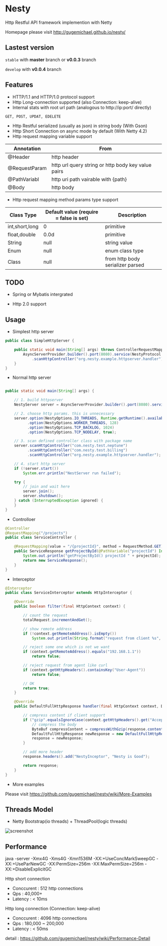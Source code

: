 # Nesty

Http Restful API framework implemention with Netty 

Homepage please visit http://gugemichael.github.io/nesty/


## Lastest version
`stable` with __master__ branch or __v0.0.3__ branch

`develop` with __v0.0.4__ branch

## Features

* HTTP/1.1 and HTTP/1.0 protocol support 
* Http Long-connection supported (also Connection: keep-alive)
* Internal stats with root url path (analogous to http://ip:port/ directly)

`GET, POST, UPDAT, EDELETE`

* Http Restful serialized (usually as json) in string body (With Gson)
* Http Short Connection on async mode by default (With Netty 4.2)
* Http request mapping variable support

Annotation | From 
--- | --- 
@Header | http header 
@RequestParam | http url query string or http body key value pairs 
@PathVariabl | http uri path vairable with {path} 
@Body | http body 

* Http request mapping method params type support

Class Type | Default value (require = false is set) | Description
--- | --- | --- 
int,short,long | 0 | primitive
float,double | 0.0d | primitive
String | null | string value
Enum | null | enum class type
Class | null | from http body serializer parsed

## TODO

* Spring or Mybatis intergrated

* Http 2.0 support

## Usage

* Simplest http server

```java
public class SimpleHttpServer {

	public static void main(String[] args) throws ControllerRequestMappingException {
		AsyncServerProvider.builder().port(8080).service(NestyProtocol.HTTP)
			.scanHttpController("org.nesty.example.httpserver.handler").start();
	}
}
```

* Normal http server

```java

public static void main(String[] args) {

	// 1. build httpserver
	NestyServer server = AsyncServerProvider.builder().port(8080).service(NestyProtocol.HTTP);

	// 2. choose http params. this is unnecessary
	server.option(NestyOptions.IO_THREADS, Runtime.getRuntime().availableProcessors())
		  .option(NestyOptions.WORKER_THREADS, 128)
		  .option(NestyOptions.TCP_BACKLOG, 1024)
		  .option(NestyOptions.TCP_NODELAY, true);

	// 3. scan defined controller class with package name
	server.scanHttpController("com.nesty.test.neptune")
		  .scanHttpController("com.nesty.test.billing")
		  .scanHttpController("org.nesty.example.httpserver.handler");

	// 4. start http server
	if (!server.start())
		System.err.println("NestServer run failed");

	try {
		// join and wait here
		server.join();
		server.shutdown();
	} catch (InterruptedException ignored) {
	}
}
```

* Controlloer

```java
@Controller
@RequestMapping("/projects")
public class ServiceController {

	@RequestMapping(value = "/{projectId}", method = RequestMethod.GET)
	public ServiceResponse getProjectById(@PathVariable("projectId") Integer projectId) {
		System.out.println("getProjectById() projectId " + projectId);
		return new ServiceResponse();
	}
}

```

* Interceptor

```java
@Interceptor
public class ServiceInterceptor extends HttpInterceptor {

	@Override
	public boolean filter(final HttpContext context) {

		// count the request
		totalRequest.incrementAndGet();

		// show remote address
		if (!context.getRemoteAddress().isEmpty())
			System.out.println(String.format("request from client %s", context.getRemoteAddress()));

		// reject some one which is not we want
		if (context.getRemoteAddress().equals("192.168.1.1"))
			return false;

		// reject request from agent like curl
		if (context.getHttpHeaders().containsKey("User-Agent"))
			return false;

		// OK
		return true;
	}   

	@Override
	public DefaultFullHttpResponse handler(final HttpContext context, DefaultFullHttpResponse response) {

		// compress content if client support
		if ("gzip".equalsIgnoreCase(context.getHttpHeaders().get("Accept-Encoding"))) {
			// compress the body
			ByteBuf compressContent = compressWithGzip(response.content());
			DefaultFullHttpResponse newResponse = new DefaultFullHttpResponse(HttpVersion.HTTP_1_1, HttpResponseStatus.OK, compressContent);
			response = newResponse;
		}   

		// add more header
		response.headers().add("NestyInceptor", "Nesty is Good");

		return response;
	}   
}
```


* More examples 

Please visit https://github.com/gugemichael/nesty/wiki/More-Examples

## Threads Model

* Netty Bootstrap(io threads) + ThreadPool(logic threads)

![screenshot](http://img1.tbcdn.cn/L1/461/1/40ef4fb553fb9b565ddf79989a6f17877dcb3de7)

## Performance

java -server -Xmx4G -Xms4G -Xmn1536M -XX:+UseConcMarkSweepGC -XX:+UseParNewGC -XX:PermSize=256m -XX:MaxPermSize=256m -XX:+DisableExplicitGC

Http short connection
* Conccurent : 512 http connections 
* Qps : 40,000+
* Latency : < 10ms

Http long connection (Connection: keep-alive)
* Conccurent : 4096 http connections 
* Qps : 180,000 ~ 200,000
* Latency : < 50ms

detail : https://github.com/gugemichael/nesty/wiki/Performance-Detail

